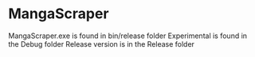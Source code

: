 # MangaScraper
MangaScraper.exe is found in bin/release folder
Experimental is found in the Debug folder
Release version is in the Release folder